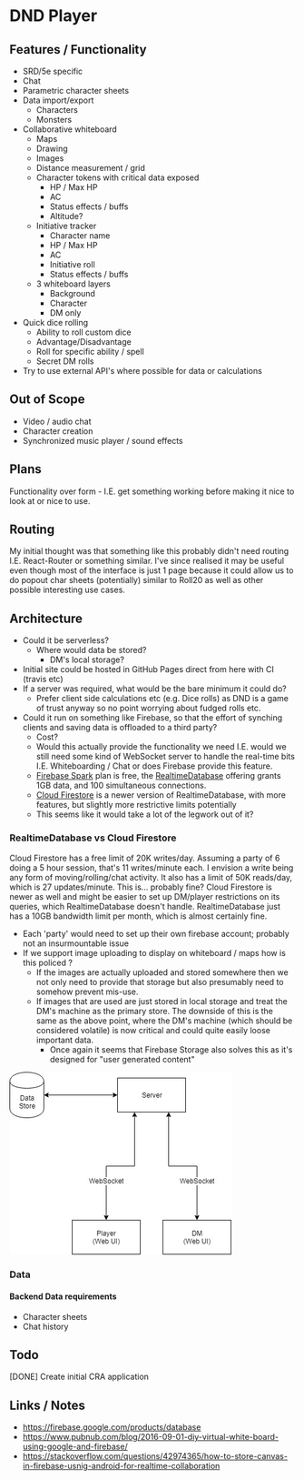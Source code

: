 # DND Player

## Features / Functionality
- SRD/5e specific
- Chat
- Parametric character sheets
- Data import/export
  - Characters
  - Monsters
- Collaborative whiteboard
  - Maps
  - Drawing
  - Images
  - Distance measurement / grid
  - Character tokens with critical data exposed
    - HP / Max HP
    - AC
    - Status effects / buffs
    - Altitude?
  - Initiative tracker
    - Character name
    - HP / Max HP
    - AC
    - Initiative roll
    - Status effects / buffs
  - 3 whiteboard layers
    - Background
    - Character
    - DM only
- Quick dice rolling
  - Ability to roll custom dice
  - Advantage/Disadvantage
  - Roll for specific ability / spell
  - Secret DM rolls
- Try to use external API's where possible for data or calculations

## Out of Scope

- Video / audio chat
- Character creation
- Synchronized music player / sound effects

## Plans

Functionality over form - I.E. get something working before making it nice to look at or nice to use.

## Routing

My initial thought was that something like this probably didn't need routing I.E. React-Router or something similar.
I've since realised it may be useful even though most of the interface is just 1 page because it could allow us to 
do popout char sheets (potentially) similar to Roll20 as well as other possible interesting use cases.

## Architecture

- Could it be serverless?
  - Where would data be stored?
    - DM's local storage?
- Initial site could be hosted in GitHub Pages direct from here with CI (travis etc)
- If a server was required, what would be the bare minimum it could do?
  - Prefer client side calculations etc (e.g. Dice rolls) as DND is a game of trust anyway so no point worrying about fudged rolls etc.
- Could it run on something like Firebase, so that the effort of synching clients and saving data is offloaded to a third party?
  - Cost?
  - Would this actually provide the functionality we need I.E. would we still need some kind of WebSocket server to handle the real-time bits I.E. Whiteboarding / Chat or does Firebase provide this feature.
  - [Firebase Spark](https://firebase.google.com/pricing/) plan is free, the [RealtimeDatabase](https://firebase.google.com/products/realtime-database/) offering grants 1GB data, and 100 simultaneous connections.
  - [Cloud Firestore](https://firebase.google.com/products/firestore/?authuser=0) is a newer version of RealtimeDatabase, with more features, but slightly more restrictive limits potentially
  - This seems like it would take a lot of the legwork out of it?

### RealtimeDatabase vs Cloud Firestore
  Cloud Firestore has a free limit of 20K writes/day. Assuming a party of 6 doing a 5 hour session, that's 11 writes/minute each. I envision a write being any form of moving/rolling/chat activity. It also has a limit of 50K reads/day, which is 27 updates/minute. This is... probably fine? Cloud Firestore is newer as well and might be easier to set up DM/player restrictions on its queries, which RealtimeDatabase doesn't handle.
  RealtimeDatabase just has a 10GB bandwidth limit per month, which is almost certainly fine.
  
  - Each 'party' would need to set up their own firebase account; probably not an insurmountable issue
- If we support image uploading to display on whiteboard / maps how is this policed ?
  - If the images are actually uploaded and stored somewhere then we not only need to provide that storage but also presumably need to somehow prevent mis-use.
  - If images that are used are just stored in local storage and treat the DM's machine as the primary store. The downside of this is the same as the above point, where the DM's machine (which should be considered volatile) is now critical and could quite easily loose important data.
    - Once again it seems that Firebase Storage also solves this as it's designed for "user generated content"

![Architecture Plan](docs/diagrams/DNDPlayerArchitecturePlan.jpg)

### Data

#### Backend Data requirements

- Character sheets
- Chat history

## Todo

[DONE] Create initial CRA application

## Links / Notes

- https://firebase.google.com/products/database
- https://www.pubnub.com/blog/2016-09-01-diy-virtual-white-board-using-google-and-firebase/
- https://stackoverflow.com/questions/42974365/how-to-store-canvas-in-firebase-usnig-android-for-realtime-collaboration
